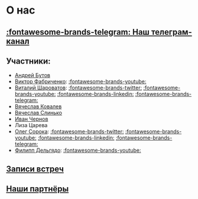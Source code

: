 # О нас

## [:fontawesome-brands-telegram: Наш телеграм-канал](https://t.me/modernsd)

## Участники:

- [Андрей Бутов](https://github.com/abtv)
- [Виктор Фабриченко](https://github.com/vfabr):
    [:fontawesome-brands-youtube:](https://www.youtube.com/results?search_query=%D0%92%D0%B8%D0%BA%D1%82%D0%BE%D1%80+%D0%A4%D0%B0%D0%B1%D1%80%D0%B8%D1%87%D0%B5%D0%BD%D0%BA%D0%BE)
- [Виталий Шароватов](https://github.com/sharovatov):
    [:fontawesome-brands-twitter:](https://twitter.com/vsharovatov1)
    [:fontawesome-brands-youtube:](https://youtube.com/playlist?list=PLFtS8Ah0wZvWS37oveJ0-D5K6V7GWUpqY&si=dbmZRCN0Fdpwlcm0)
    [:fontawesome-brands-linkedin:](https://www.linkedin.com/in/vsharovatov/)
    [:fontawesome-brands-telegram:](http://t.me/vitaly19842)
- [Вячеслав Ковалев](https://github.com/materkey)
- [Вячеслав Слинько](https://github.com/vslinko)
- [Иван Чернов](https://github.com/vanadium23)
- Лиза Царева
- [Олег Сорока](https://github.com/40a):
    [:fontawesome-brands-twitter:](https://twitter.com/oleg40a)
    [:fontawesome-brands-youtube:](https://www.youtube.com/playlist?list=PL4vA46bkT2dJSWqHJEWIo3BbXaZERH7cn)
    [:fontawesome-brands-linkedin:](https://www.linkedin.com/in/olegsoroka/)
    [:fontawesome-brands-telegram:](https://t.me/oleg40a)
- [Филипп Дельгядо](https://github.com/phillip-delgyado):
    [:fontawesome-brands-youtube:](https://www.youtube.com/results?search_query=%D0%A4%D0%B8%D0%BB%D0%B8%D0%BF%D0%BF+%D0%94%D0%B5%D0%BB%D1%8C%D0%B3%D1%8F%D0%B4%D0%BE)


<!-- ## Контент -->
## [Записи встреч](content/index.md)
<!-- * ### [Прочее](other/index.md1) -->

## [Наши партнёры](partners/index.md)
